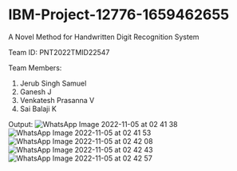 # IBM-Project-12776-1659462655
A Novel Method for Handwritten Digit Recognition System

Team ID: PNT2022TMID22547

Team Members:
1. Jerub Singh Samuel
2. Ganesh J
3. Venkatesh Prasanna V
4. Sai Balaji K

Output:
![WhatsApp Image 2022-11-05 at 02 41 38](https://user-images.githubusercontent.com/67516083/200078134-9d8b8d5d-a577-43d9-be5b-67fc41750bec.jpg)
![WhatsApp Image 2022-11-05 at 02 41 53](https://user-images.githubusercontent.com/67516083/200078156-999ac01e-f10c-40f9-af40-c4c57ff880ff.jpg)
![WhatsApp Image 2022-11-05 at 02 42 08](https://user-images.githubusercontent.com/67516083/200078168-a1fdb82b-2ee2-4b0c-beb5-8b7a11b01d09.jpg)
![WhatsApp Image 2022-11-05 at 02 42 43](https://user-images.githubusercontent.com/67516083/200078177-24f9a079-221e-4037-a176-ffc5c221a799.jpg)
![WhatsApp Image 2022-11-05 at 02 42 57](https://user-images.githubusercontent.com/67516083/200078184-afffa37a-366a-4ebd-bd33-4cc860e1acdc.jpg)
